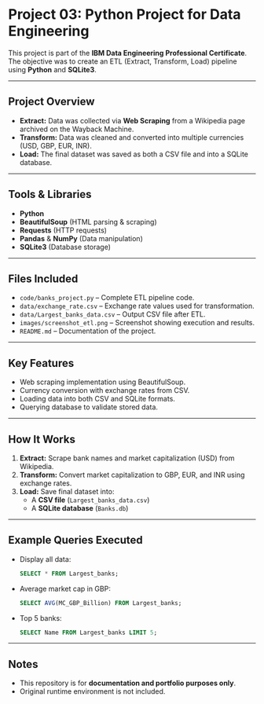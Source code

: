 # Project 03: Python Project for Data Engineering

This project is part of the **IBM Data Engineering Professional Certificate**.  
The objective was to create an ETL (Extract, Transform, Load) pipeline using **Python** and **SQLite3**.

---

## Project Overview
- **Extract:** Data was collected via **Web Scraping** from a Wikipedia page archived on the Wayback Machine.
- **Transform:** Data was cleaned and converted into multiple currencies (USD, GBP, EUR, INR).
- **Load:** The final dataset was saved as both a CSV file and into a SQLite database.

---

## Tools & Libraries
- **Python**  
- **BeautifulSoup** (HTML parsing & scraping)  
- **Requests** (HTTP requests)  
- **Pandas** & **NumPy** (Data manipulation)  
- **SQLite3** (Database storage)

---

## Files Included
- `code/banks_project.py` – Complete ETL pipeline code.
- `data/exchange_rate.csv` – Exchange rate values used for transformation.
- `data/Largest_banks_data.csv` – Output CSV file after ETL.
- `images/screenshot_etl.png` – Screenshot showing execution and results.
- `README.md` – Documentation of the project.

---

## Key Features
- Web scraping implementation using BeautifulSoup.
- Currency conversion with exchange rates from CSV.
- Loading data into both CSV and SQLite formats.
- Querying database to validate stored data.

---

## How It Works
1. **Extract:** Scrape bank names and market capitalization (USD) from Wikipedia.
2. **Transform:** Convert market capitalization to GBP, EUR, and INR using exchange rates.
3. **Load:** Save final dataset into:
   - A **CSV file** (`Largest_banks_data.csv`)
   - A **SQLite database** (`Banks.db`)

---

## Example Queries Executed
- Display all data:  
  ```sql
  SELECT * FROM Largest_banks;
  ```
- Average market cap in GBP:  
  ```sql
  SELECT AVG(MC_GBP_Billion) FROM Largest_banks;
  ```
- Top 5 banks:  
  ```sql
  SELECT Name FROM Largest_banks LIMIT 5;
  ```

---

## Notes
- This repository is for **documentation and portfolio purposes only**.
- Original runtime environment is not included.
